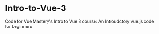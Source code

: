 # Intro-to-Vue-3
Code for Vue Mastery's Intro to Vue 3 course:
An Introudctory vue.js code for beginners
